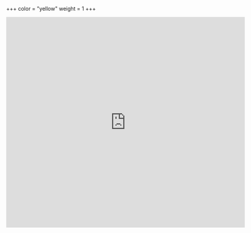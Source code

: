 +++
color = "yellow"
weight = 1
+++

<iframe width="640" height="564" src="https://player.vimeo.com/video/188114479" frameborder="0" allowFullScreen mozallowfullscreen webkitAllowFullScreen></iframe>
